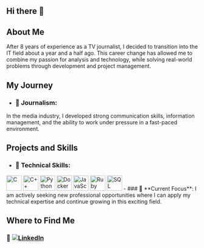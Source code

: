 ## Hi there 👋

## About Me
After 8 years of experience as a TV journalist, I decided to transition into the IT field about a year and a half ago. This career change has allowed me to combine my passion for analysis and technology, while solving real-world problems through development and project management.

## My Journey
- ### 🎥 **Journalism**:
In the media industry, I developed strong communication skills, information management, and the ability to work under pressure in a fast-paced environment.

## Projects and Skills
- ### 🔧 **Technical Skills**:
<img src="https://upload.wikimedia.org/wikipedia/commons/1/18/C_Programming_Language.svg" alt="C" width="40" height="40"/> 
<img src="https://upload.wikimedia.org/wikipedia/commons/1/18/ISO_C%2B%2B_Logo.svg" alt="C++" width="40" height="40"/> 
<img src="https://upload.wikimedia.org/wikipedia/commons/c/c3/Python-logo-notext.svg" alt="Python" width="40" height="40"/> 
<img src="https://www.docker.com/wp-content/uploads/2022/03/Moby-logo.png" alt="Docker" width="40" height="40"/>
<img src="https://upload.wikimedia.org/wikipedia/commons/6/6a/JavaScript-logo.png" alt="JavaScript" width="40" height="40"/>
<img src="https://upload.wikimedia.org/wikipedia/commons/7/73/Ruby_logo.svg" alt="Ruby" width="40" height="40"/>
<img src="https://upload.wikimedia.org/wikipedia/commons/8/87/Sql_data_base_with_logo.png" alt="SQL" width="40" height="40"/>
- ### 🚀 **Current Focus**:
I am actively seeking new professional opportunities where I can apply my technical expertise and continue growing in this exciting field.

## Where to Find Me
### 💼 [![LinkedIn](https://img.shields.io/badge/LinkedIn-Profile-blue?logo=linkedin)](https://www.linkedin.com/in/juliette-andrieux-8ba98782/)


